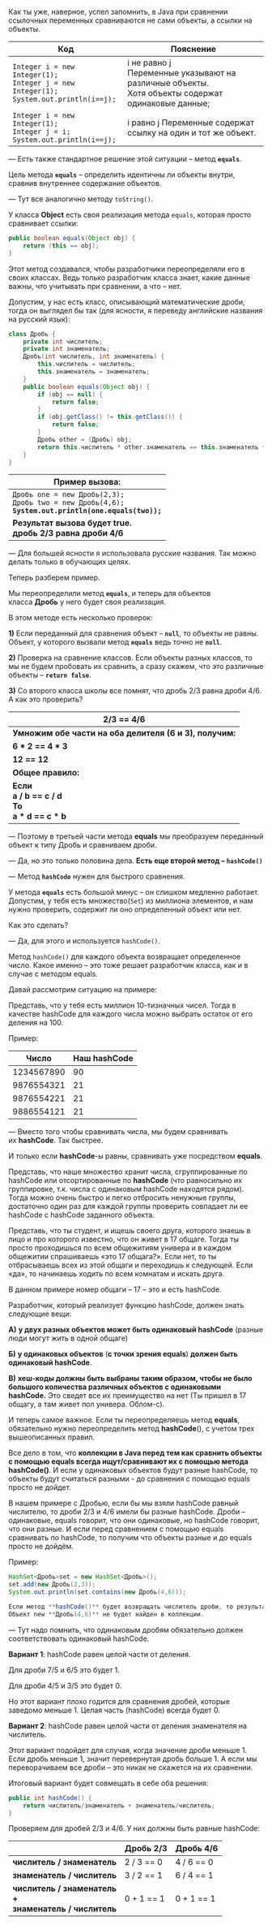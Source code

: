 Как ты уже, наверное, успел запомнить, в Java при сравнении ссылочных переменных сравниваются не сами объекты, а ссылки на объекты.

| Код                                                                                           | Пояснение                                                                                                  |
| --------------------------------------------------------------------------------------------- | ---------------------------------------------------------------------------------------------------------- |
| `Integer i = new Integer(1);`<br>`Integer j = new Integer(1);`<br>`System.out.println(i==j);` | i не равно j  <br>Переменные указывают на различные объекты.  <br>Хотя объекты содержат одинаковые данные; |
| `Integer i = new Integer(1);`<br>`Integer j = i;`<br>`System.out.println(i==j);`              | i равно j Переменные содержат ссылку на один и тот же объект.                                              |

— Есть также стандартное решение этой ситуации – метод **`equals`**.

Цель метода **`equals`** – определить идентичны ли объекты внутри, сравнив внутреннее содержание объектов.

— Тут все аналогично методу `toString()`.

У класса **Object** есть своя реализация метода `equals`, которая просто сравнивает ссылки:

```java
public boolean equals(Object obj) {
    return (this == obj);
}
```

Этот метод создавался, чтобы разработчики переопределяли его в своих классах. Ведь только разработчик класса знает, какие данные важны, что учитывать при сравнении, а что – нет.

Допустим, у нас есть класс, описывающий математические дроби, тогда он выглядел бы так (для ясности, я переведу английские названия на русский язык):

```java
class Дробь {
	private int числитель;
	private int знаменатель;
	Дробь(int числитель, int знаменатель) {
		this.числитель = числитель;
		this.знаменатель = знаменатель;
	}
	public boolean equals(Object obj) {
		if (obj == null) {
			return false;
		}
		if (obj.getClass() != this.getClass()) {
			return false;
		}
		Дробь other = (Дробь) obj;
		return this.числитель * other.знаменатель == this.знаменатель * other.числитель;
	}
}
```

| Пример вызова:                                                                                                   |
| ---------------------------------------------------------------------------------------------------------------- |
| `Дробь one = new Дробь(2,3);`  <br>`Дробь two = new Дробь(4,6);`  <br>**`System.out.println(one.equals(two));`** |
| **Результат вызова будет true.**  <br>**дробь 2/3 равна дроби 4/6**                                              |
— Для большей ясности я использовала русские названия. Так можно делать только в обучающих целях.

Теперь разберем пример.

Мы переопределили метод **`equals`**, и теперь для объектов класса **Дробь** у него будет своя реализация.

В этом методе есть несколько проверок:

**1)** Если переданный для сравнения объект – **`null`**, то объекты не равны. Объект, у которого вызвали метод **`equals`** ведь точно не **`null`**.

**2)** Проверка на сравнение классов. Если объекты разных классов, то мы не будем пробовать их сравнить, а сразу скажем, что это различные объекты – **`return false`**.

**3)** Со второго класса школы все помнят, что дробь 2/3 равна дроби 4/6. А как это проверить?

|2/3 == 4/6|
|---|
|**Умножим обе части на оба делителя (6 и 3), получим:**|
|**6 * 2 == 4 * 3**|
|**12 == 12**|
|**Общее правило:**|
|**Если**  <br>**a / b == c / d**  <br>**То**  <br>**a * d == c * b**|

— Поэтому в третьей части метода **equals** мы преобразуем переданный объект к типу Дробь и сравниваем дроби.

— Да, но это только половина дела. **Есть еще второй метод – `hashCode()`**

— Метод **`hashCode`** нужен для быстрого сравнения.

У метода **`equals`** есть большой минус – он слишком медленно работает. Допустим, у тебя есть множество(`Set`) из миллиона элементов, и нам нужно проверить, содержит ли оно определенный объект или нет.

Как это сделать?

— Да, для этого и используется `hashCode()`.

Метод `hashCode()` для каждого объекта возвращает определенное число. Какое именно – это тоже решает разработчик класса, как и в случае с методом equals.

Давай рассмотрим ситуацию на примере:

Представь, что у тебя есть миллион 10-тизначных чисел. Тогда в качестве hashCode для каждого числа можно выбрать остаток от его деления на 100.

Пример:

|Число|Наш hashCode|
|---|---|
|1234567890|90|
|9876554321|21|
|9876554221|21|
|9886554121|21|
— Вместо того чтобы сравнивать числа, мы будем сравнивать их **hashCode**. Так быстрее.

И только если **hashCode**-ы равны, сравнивать уже посредством **equals**.

Представь, что наше множество хранит числа, сгруппированные по hashCode или отсортированные по **hashCode** (что равносильно их группировке, т.к. числа с одинаковым hashCode находятся рядом). Тогда можно очень быстро и легко отбросить ненужные группы, достаточно один раз для каждой группы проверить совпадает ли ее hashCode с hashCode заданного объекта.

Представь, что ты студент, и ищешь своего друга, которого знаешь в лицо и про которого известно, что он живет в 17 общаге. Тогда ты просто проходишься по всем общежитиям универа и в каждом общежитии спрашиваешь «это 17 общага?». Если нет, то ты отбрасываешь всех из этой общаги и переходишь к следующей. Если «да», то начинаешь ходить по всем комнатам и искать друга.

В данном примере номер общаги – 17 – это и есть hashCode.

Разработчик, который реализует функцию hashCode, должен знать следующие вещи:

**А)** **у двух разных объектов может быть одинаковый hashCode** (разные люди могут жить в одной общаге)

**Б)** **у одинаковых объектов** (**с точки зрения equals**) **должен быть одинаковый hashCode**.

**В)** **хеш-коды должны быть выбраны таким образом, чтобы не было большого количества различных объектов с одинаковыми hashCode.** Это сведет все их преимущество на нет (Ты пришел в 17 общагу, а там живет пол универа. Облом-с).

И теперь самое важное. Если ты переопределяешь метод **equals**, обязательно нужно переопределить метод **hashCode**(), с учетом трех вышеописанных правил.

Все дело в том, что **коллекции в Java перед тем как сравнить объекты с помощью equals всегда ищут/сравнивают их с помощью метода hashCode()**. И если у одинаковых объектов будут разные hashCode, то объекты будут считаться разными - до сравнения с помощью equals просто не дойдет.

В нашем примере с Дробью, если бы мы взяли hashCode равный числителю, то дроби 2/3 и 4/6 имели бы разные hashCode. Дроби – одинаковые, equals говорит, что они одинаковые, но hashCode говорит, что они разные. И если перед сравнением с помощью equals сравнивать по hashCode, то получим что объекты разные и до equals просто не дойдём.

Пример:

```java
HashSet<Дробь>set = new HashSet<Дробь>();
set.add(new Дробь(2,3));
System.out.println(set.contains(new Дробь(4,6)));

Если метод **hashCode()** будет возвращать числитель дроби, то результат будет **false**.
Объект new **Дробь(4,6)** не будет найден в коллекции.
```

— Тут надо помнить, что одинаковым дробям обязательно должен соответствовать одинаковый hashCode.

**Вариант 1**: hashCode равен целой части от деления.

Для дроби 7/5 и 6/5 это будет 1.

Для дроби 4/5 и 3/5 это будет 0.

Но этот вариант плохо годится для сравнения дробей, которые заведомо меньше 1. Целая часть (hashCode) всегда будет 0.

**Вариант 2**: hashCode равен целой части от деления знаменателя на числитель.

Этот вариант подойдет для случая, когда значение дроби меньше 1. Если дробь меньше 1, значит перевернутая дробь больше 1. А если мы переворачиваем все дроби – это никак не скажется на их сравнении.

Итоговый вариант будет совмещать в себе оба решения:

```java
public int hashCode() {
	return числитель/знаменатель + знаменатель/числитель;
}
```

Проверяем для дробей 2/3 и 4/6. У них должны быть равные hashCode:


|                                                                         | Дробь 2/3  | Дробь 4/6  |
| ----------------------------------------------------------------------- | ---------- | ---------- |
| **числитель / знаменатель**                                             | 2 / 3 == 0 | 4 / 6 == 0 |
| **знаменатель / числитель**                                             | 3 / 2 == 1 | 6 / 4 == 1 |
| **числитель / знаменатель**  <br>**+**  <br>**знаменатель / числитель** | 0 + 1 == 1 | 0 + 1 == 1 |
